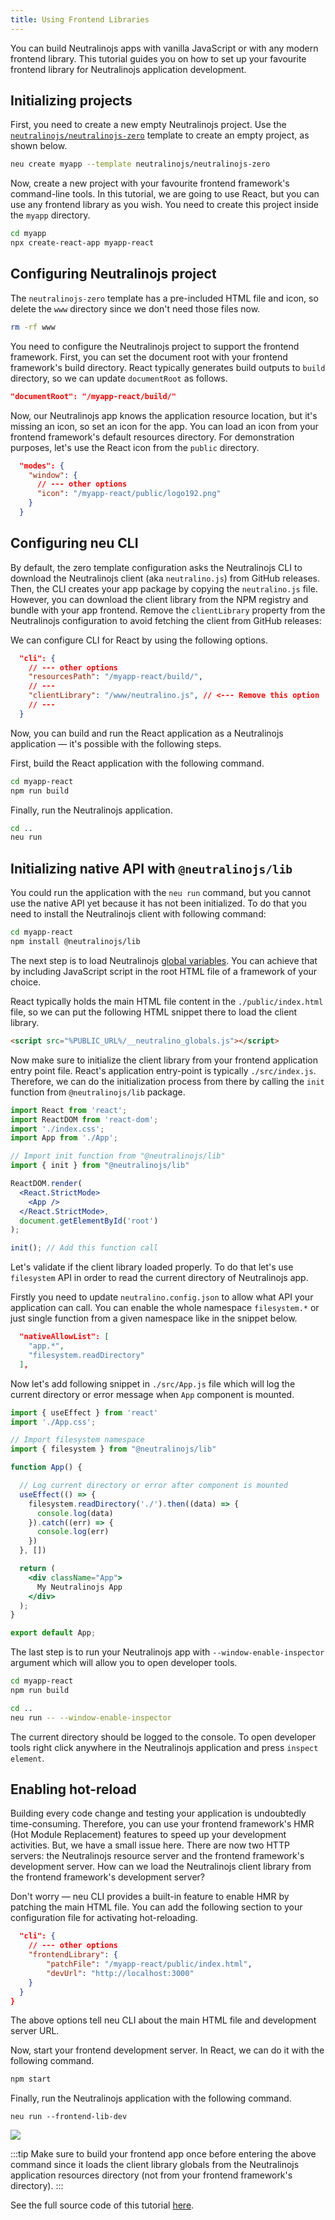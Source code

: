 ```yaml
---
title: Using Frontend Libraries
---
```


You can build Neutralinojs apps with vanilla JavaScript or with any modern frontend library. This tutorial guides you on how
to set up your favourite frontend library for Neutralinojs application development.

## Initializing projects

First, you need to create a new empty Neutralinojs project. Use the
[`neutralinojs/neutralinojs-zero`](https://github.com/neutralinojs/neutralinojs-zero) template to create an
empty project, as shown below.

```bash
neu create myapp --template neutralinojs/neutralinojs-zero
```

Now, create a new project with your favourite frontend framework's command-line tools. In this tutorial,
we are going to use React, but you can use any frontend library as you wish.
You need to create this project inside the `myapp` directory.

```bash
cd myapp
npx create-react-app myapp-react
```
## Configuring Neutralinojs project

The `neutralinojs-zero` template has a pre-included HTML file and icon, so delete the `www` directory since we
don't need those files now.

```bash
rm -rf www
```

You need to configure the Neutralinojs project to support the frontend framework. First, you can set the
document root with your frontend framework's build directory. React typically generates build outputs to
`build` directory, so we can update `documentRoot` as follows.

```json
"documentRoot": "/myapp-react/build/"
```

Now, our Neutralinojs app knows the application resource location, but it's missing an icon, so set an
icon for the app. You can load an icon from your frontend framework's default resources directory. For
demonstration purposes, let's use the React icon from the `public` directory.

```json
  "modes": {
    "window": {
      // --- other options
      "icon": "/myapp-react/public/logo192.png"
    }
  }
```

## Configuring neu CLI

By default, the zero template configuration asks the Neutralinojs CLI to download the Neutralinojs client (aka `neutralino.js`) from GitHub releases. Then, the CLI creates your app package by copying the `neutralino.js` file. However, you can download the client library from the NPM registry and bundle with your app frontend. Remove the `clientLibrary` property from the Neutralinojs configuration to avoid fetching the client from GitHub releases:

We can configure CLI for React by using the following options.

```json
  "cli": {
    // --- other options
    "resourcesPath": "/myapp-react/build/",
    // ---
    "clientLibrary": "/www/neutralino.js", // <--- Remove this option
    // --- 
  }
```

Now, you can build and run the React application as a Neutralinojs application &mdash; it's possible with the
following steps.

First, build the React application with the following command.

```bash
cd myapp-react
npm run build
```

Finally, run the Neutralinojs application.

```bash
cd ..
neu run
```

## Initializing native API with `@neutralinojs/lib`

You could run the application with the `neu run` command, but you cannot use the native API yet because it has not been initialized. To do that you need to install the Neutralinojs client with following command:

```bash
cd myapp-react
npm install @neutralinojs/lib
```

The next step is to load Neutralinojs [global variables](api/global-variables). You can achieve that by including JavaScript script in the root HTML file of a framework of your choice. 

React typically holds the main HTML file content in the `./public/index.html` file, so we can put the following
HTML snippet there to load the client library.

```html
<script src="%PUBLIC_URL%/__neutralino_globals.js"></script>
```

Now make sure to initialize the client library from your frontend application entry point file. React's application entry-point is typically `./src/index.js`. Therefore, we can do the initialization process from there by calling the `init` function from `@neutralinojs/lib` package.


```jsx
import React from 'react';
import ReactDOM from 'react-dom';
import './index.css';
import App from './App';

// Import init function from "@neutralinojs/lib"
import { init } from "@neutralinojs/lib"

ReactDOM.render(
  <React.StrictMode>
    <App />
  </React.StrictMode>,
  document.getElementById('root')
);

init(); // Add this function call
```

Let's validate if the client library loaded properly. To do that let's use `filesystem` API in order to read the current directory of Neutralinojs app.

Firstly you need to update `neutralino.config.json` to allow what API your application can call. You can enable the whole namespace `filesystem.*` or just single function from a given namespace like in the snippet below.

```json
  "nativeAllowList": [
    "app.*",
    "filesystem.readDirectory"
  ],
```

Now let's add following snippet in `./src/App.js` file which will log the current directory or error message when `App` component is mounted.

```jsx
import { useEffect } from 'react'
import './App.css';

// Import filesystem namespace
import { filesystem } from "@neutralinojs/lib"

function App() {

  // Log current directory or error after component is mounted
  useEffect(() => {
    filesystem.readDirectory('./').then((data) => {
      console.log(data)
    }).catch((err) => {
      console.log(err)
    })
  }, [])

  return (
    <div className="App">
      My Neutralinojs App
    </div>
  );
}

export default App;
```

The last step is to run your Neutralinojs app with `--window-enable-inspector` argument which will allow you to open developer tools. 

```bash
cd myapp-react
npm run build

cd ..
neu run -- --window-enable-inspector
```

The current directory should be logged to the console. To open developer tools right click anywhere in the Neutralinojs application and press `inspect element`.

## Enabling hot-reload

Building every code change and testing your application is undoubtedly time-consuming. Therefore, you can use
your frontend framework's HMR (Hot Module Replacement) features to speed up your development activities.
But, we have a small issue here. There are now two HTTP servers: the Neutralinojs resource server and the
frontend framework's development server. How can we load the Neutralinojs client library from the frontend
framework's development server?

Don't worry &mdash; neu CLI provides a built-in feature to enable HMR by patching the main HTML file.
You can add the following section to your configuration file for activating hot-reloading.

```json
  "cli": {
    // --- other options
    "frontendLibrary": {
        "patchFile": "/myapp-react/public/index.html",
        "devUrl": "http://localhost:3000"
    }
  }
}
```

The above options tell neu CLI about the main HTML file and development server URL.

Now, start your frontend development server. In React, we can do it with the following command.

```bash
npm start
```

Finally, run the Neutralinojs application with the following command.

```
neu run --frontend-lib-dev
```

![](../media/hmr-preview.gif)

:::tip
Make sure to build your frontend app once before entering the above command since it loads the client
library globals from the Neutralinojs application resources directory (not from your frontend framework's directory).
:::


See the full source code of this tutorial [here](https://github.com/codezri/neutralinojs-react).





